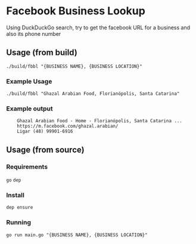 # Facebook Business Lookup

Using DuckDuckGo search, try to get the facebook URL for a business and also its phone number

## Usage (from build)

```./build/fbbl "{BUSINESS NAME}, {BUSINESS LOCATION}"```

### Example Usage

```./build/fbbl "Ghazal Arabian Food, Florianópolis, Santa Catarina"```

### Example output

```
    Ghazal Arabian Food - Home - Florianópolis, Santa Catarina ...
    https://m.facebook.com/ghazal.arabian/
    Ligar (48) 99901-6916
```

## Usage (from source)

### Requirements

```go```
```dep```

### Install

```dep ensure```

### Running
```go run main.go "{BUSINESS NAME}, {BUSINESS LOCATION}"```

